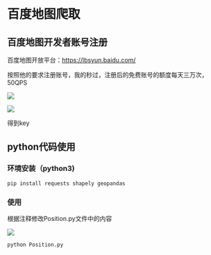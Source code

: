 # 百度地图爬取

## 百度地图开发者账号注册

百度地图开放平台：https://lbsyun.baidu.com/

按照他的要求注册账号，我的秒过，注册后的免费账号的额度每天三万次，50QPS

![](https://raw.githubusercontent.com/crd57/Graph-bed/master/img/1.png)



![](https://raw.githubusercontent.com/crd57/Graph-bed/master/img/2.png)



得到key

## python代码使用

### 环境安装（python3)

```shell
pip install requests shapely geopandas
```

### 使用

根据注释修改Position.py文件中的内容

![](https://raw.githubusercontent.com/crd57/Graph-bed/master/img/3.png)

```shell
python Position.py
```

